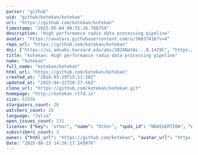 ```yaml
---
parser: "github"
uid: "github/kotekan/kotekan"
url: "https://github.com/kotekan/kotekan"
timestamp: "2025-05-04 00:55:26.788759"
description: "High performance radio data processing pipeline"
avatar: "https://avatars.githubusercontent.com/u/36037416?v=4"
repo_url: "https://github.com/kotekan/kotekan"
doi: ["https://ui.adsabs.harvard.edu/abs/2024NatAs...8.1429C", "https://ui.adsabs.harvard.edu/abs/2025ascl.soft04030R/abstract"]
title: "kotekan: High performance radio data processing pipeline"
name: "kotekan"
full_name: "kotekan/kotekan"
html_url: "https://github.com/kotekan/kotekan"
created_at: "2018-03-29T15:11:10Z"
updated_at: "2025-04-22T20:27:56Z"
clone_url: "https://github.com/kotekan/kotekan.git"
homepage: "http://kotekan.rtfd.io"
size: 62556
stargazers_count: 26
watchers_count: 26
language: "Julia"
open_issues_count: 231
license: {"key": "other", "name": "Other", "spdx_id": "NOASSERTION", "url": null, "node_id": "MDc6TGljZW5zZTA="}
subscribers_count: 3
owner: {"html_url": "https://github.com/kotekan", "avatar_url": "https://avatars.githubusercontent.com/u/36037416?v=4", "login": "kotekan", "type": "Organization"}
date: "2025-08-23 14:26:17.145076"
---
```


